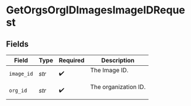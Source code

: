 # GetOrgsOrgIDImagesImageIDRequest


## Fields

| Field                  | Type                   | Required               | Description            |
| ---------------------- | ---------------------- | ---------------------- | ---------------------- |
| `image_id`             | *str*                  | :heavy_check_mark:     | The Image ID.<br/><br/> |
| `org_id`               | *str*                  | :heavy_check_mark:     | The organization ID.<br/><br/> |